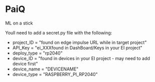# PaiQ
ML on a stick

Youll need to add a secret.py file with the following:

- project_ID = "found on edge impulse URL while in target project"
- API_Key = "ei_XXXfound in DashBoard/Keys in your EI project"
- deploy_type = "rp2040"
- device_ID = "found in devices in your EI project - may need to add device first"
- device_name = "DEVICENAME"
- device_type = "RASPBERRY_PI_RP2040"
